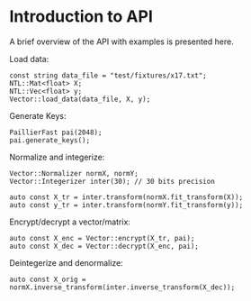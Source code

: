 # Introduction to API
A brief overview of the API with examples is presented here.

Load data:

```
const string data_file = "test/fixtures/x17.txt";
NTL::Mat<float> X;
NTL::Vec<float> y;
Vector::load_data(data_file, X, y);
```

Generate Keys:

```
PaillierFast pai(2048);
pai.generate_keys();
```

Normalize and integerize:

```
Vector::Normalizer normX, normY;
Vector::Integerizer inter(30); // 30 bits precision

auto const X_tr = inter.transform(normX.fit_transform(X));
auto const y_tr = inter.transform(normY.fit_transform(y));
```

Encrypt/decrypt a vector/matrix:

```
auto const X_enc = Vector::encrypt(X_tr, pai);
auto const X_dec = Vector::decrypt(X_enc, pai);
```

Deintegerize and denormalize:

```
auto const X_orig = normX.inverse_transform(inter.inverse_transform(X_dec));
```
